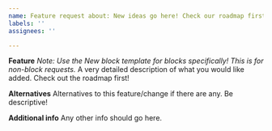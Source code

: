 ```yaml
---
name: Feature request about: New ideas go here! Check our roadmap first. title: "[FEATURE REQUEST]"
labels: ''
assignees: ''

---
```


**Feature**
*Note: Use the New block template for blocks specifically! This is for non-block requests.*
A very detailed description of what you would like added. Check out the roadmap first!

**Alternatives**
Alternatives to this feature/change if there are any. Be descriptive!

**Additional info**
Any other info should go here.
